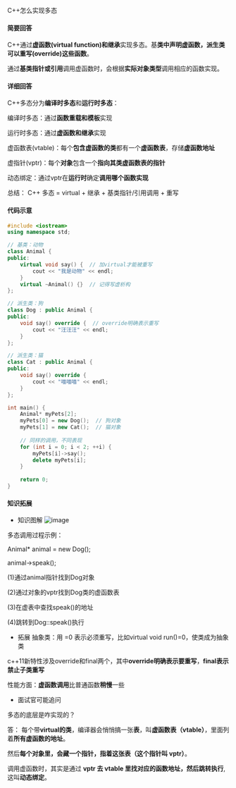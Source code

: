 C++怎么实现多态
#### 简要回答
C++通过**虚函数(virtual function)和继承**实现多态。基**类中声明虚函数，派生类可以重写(override)这些函数**。

通过**基类指针或引用**调用虚函数时，会根据**实际对象类型**调用相应的函数实现。
#### 详细回答
C++多态分为**编译时多态**和**运行时多态**：

编译时多态：通过**函数重载和模板**实现

运行时多态：通过**虚函数和继承**实现

虚函数表(vtable)：每个**包含虚函数的类**都有一个**虚函数表**，存储**虚函数地址**

虚指针(vptr)：每个**对象**包含一个**指向其类虚函数表的指针**

动态绑定：通过vptr在**运行时**确定**调用哪个函数实现**

总结： C++ 多态 = virtual + 继承 + 基类指针/引用调用 + 重写
#### 代码示意
```cpp
#include <iostream>
using namespace std;

// 基类：动物
class Animal {
public:
    virtual void say() {  // 加virtual才能被重写
        cout << "我是动物" << endl;
    }
    virtual ~Animal() {}  // 记得写虚析构
};

// 派生类：狗
class Dog : public Animal {
public:
    void say() override {  // override明确表示重写
        cout << "汪汪汪" << endl;
    }
};

// 派生类：猫
class Cat : public Animal {
public:
    void say() override {
        cout << "喵喵喵" << endl;
    }
};

int main() {
    Animal* myPets[2];
    myPets[0] = new Dog();  // 狗对象
    myPets[1] = new Cat();  // 猫对象
    
    // 同样的调用，不同表现
    for (int i = 0; i < 2; ++i) {
        myPets[i]->say();
        delete myPets[i];
    }
    
    return 0;
}
```

#### 知识拓展

- 知识图解
![image](https://file1.kamacoder.com/i/bagu/1.png)

多态调用过程示例：

Animal* animal = new Dog();

animal->speak();

(1)通过animal指针找到Dog对象

(2)通过对象的vptr找到Dog类的虚函数表

(3)在虚表中查找speak()的地址

(4)跳转到Dog::speak()执行

- 拓展
抽象类：用 =0 表示必须重写，比如virtual void run()=0，使类成为抽象类

c++11新特性涉及override和final两个，其中**override明确表示要重写**，**final表示禁止子类重写**

性能方面：**虚函数调用**比普通函数**稍慢**一些

- 面试官可能追问

多态的底层是咋实现的？

答： 每个带**virtual的类**，编译器会悄悄搞一张**表**，叫**虚函数表（vtable）**，里面列着**所有虚函数的地址**。

然后**每个对象里，会藏一个指针，指着这张表（这个指针叫 vptr）**。

调用虚函数时，其实是通过 **vptr 去 vtable 里找对应的函数地址，然后跳转执行**,这叫**动态绑定**。